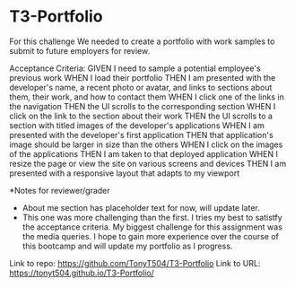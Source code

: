 # T3-Portfolio

For this challenge We needed to create a portfolio with work samples to submit to future employers for review. 

Acceptance Criteria: 
GIVEN I need to sample a potential employee's previous work
WHEN I load their portfolio
THEN I am presented with the developer's name, a recent photo or avatar, and links to sections about them, their work, and how to contact them
WHEN I click one of the links in the navigation
THEN the UI scrolls to the corresponding section
WHEN I click on the link to the section about their work
THEN the UI scrolls to a section with titled images of the developer's applications
WHEN I am presented with the developer's first application
THEN that application's image should be larger in size than the others
WHEN I click on the images of the applications
THEN I am taken to that deployed application
WHEN I resize the page or view the site on various screens and devices
THEN I am presented with a responsive layout that adapts to my viewport

*Notes for reviewer/grader
- About me section has placeholder text for now, will update later. 
- This one was more challenging than the first. I tries my best to satistfy the acceptance criteria. My biggest challenge for this assignment was the media queries. I hope to gain more experience over the course of this bootcamp and will update my portfolio as I progress.

Link to repo: https://github.com/TonyT504/T3-Portfolio
Link to URL: https://tonyt504.github.io/T3-Portfolio/
